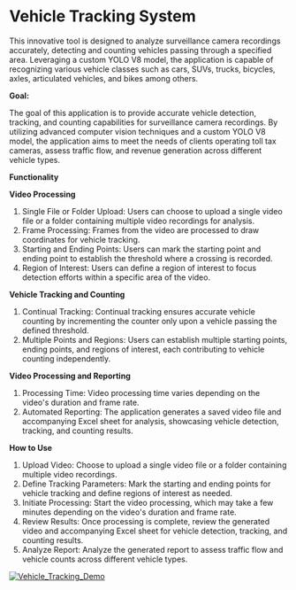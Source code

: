 # Vehicle Tracking System

This innovative tool is designed to analyze surveillance camera recordings accurately, detecting and counting vehicles passing through a specified area. Leveraging a custom YOLO V8 model, the application is capable of recognizing various vehicle classes such as cars, SUVs, trucks, bicycles, axles, articulated vehicles, and bikes among others.

**Goal:**

The goal of this application is to provide accurate vehicle detection, tracking, and counting capabilities for surveillance camera recordings. By utilizing advanced computer vision techniques and a custom YOLO V8 model, the application aims to meet the needs of clients operating toll tax cameras, assess traffic flow, and revenue generation across different vehicle types.

**Functionality**

**Video Processing**

  1. Single File or Folder Upload: Users can choose to upload a single video file or a folder containing multiple video recordings for analysis.
  2. Frame Processing: Frames from the video are processed to draw coordinates for vehicle tracking.
  3. Starting and Ending Points: Users can mark the starting point and ending point to establish the threshold where a crossing is recorded.
  4. Region of Interest: Users can define a region of interest to focus detection efforts within a specific area of the video.

**Vehicle Tracking and Counting**

  1. Continual Tracking: Continual tracking ensures accurate vehicle counting by incrementing the counter only upon a vehicle passing the defined threshold.
  2. Multiple Points and Regions: Users can establish multiple starting points, ending points, and regions of interest, each contributing to vehicle counting independently.

**Video Processing and Reporting**
  1. Processing Time: Video processing time varies depending on the video's duration and frame rate.
  2. Automated Reporting: The application generates a saved video file and accompanying Excel sheet for analysis, showcasing vehicle detection, tracking, and counting results.

**How to Use**
  1. Upload Video: Choose to upload a single video file or a folder containing multiple video recordings.
  2. Define Tracking Parameters: Mark the starting and ending points for vehicle tracking and define regions of interest as needed.
  3. Initiate Processing: Start the video processing, which may take a few minutes depending on the video's duration and frame rate.
  4. Review Results: Once processing is complete, review the generated video and accompanying Excel sheet for vehicle detection, tracking, and counting results.
  5. Analyze Report: Analyze the generated report to assess traffic flow and vehicle counts across different vehicle types.

[![Vehicle_Tracking_Demo](http://img.youtube.com/vi/Ubv8ce_3ahk/0.jpg)](http://www.youtube.com/watch?v=Ubv8ce_3ahk "Vehicle_Tracking _Demo")
